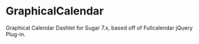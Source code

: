 # GraphicalCalendar
Graphical Calendar Dashlet for Sugar 7.x, based off of Fullcalendar jQuery Plug-in.
